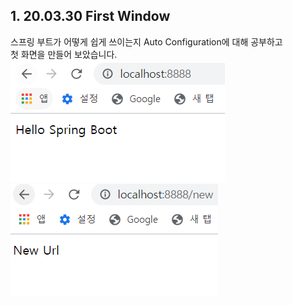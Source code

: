 ## 1. 20.03.30 First Window
스프링 부트가 어떻게 쉽게 쓰이는지 Auto Configuration에 대해 공부하고  
첫 화면을 만들어 보았습니다.  
![](RdMe_image/200330_01.PNG) ![](RdMe_image/200330_02.PNG)